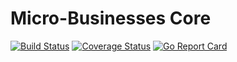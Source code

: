 # Micro-Businesses Core

[![Build Status](https://travis-ci.org/microbusinesslimited/Micro-Business-Core.png)](https://travis-ci.org/microbusinesslimited/Micro-Business-Core)
[![Coverage Status](https://coveralls.io/repos/microbusinesslimited/Micro-Business-Core/badge.svg?branch=HEAD&service=github)](https://coveralls.io/github/microbusinesslimited/Micro-Business-Core?branch=HEAD)
[![Go Report Card](https://goreportcard.com/badge/microbusinesslimited/Micro-Business-Core)](https://goreportcard.com/report/microbusinesslimited/Micro-Business-Core)
